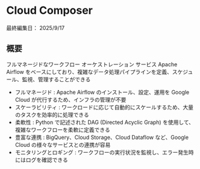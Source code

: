 # Cloud Composer

最終編集日： 2025/9/17

## 概要

フルマネージドなワークフロー オーケストレーション サービス
Apache Airflow をベースにしており、複雑なデータ処理パイプラインを定義、スケジュール、監視、管理することができる

* フルマネージド :  Apache Airflow のインストール、設定、運用を Google Cloud が代行するため、インフラの管理が不要
* スケーラビリティ :  ワークロードに応じて自動的にスケールするため、大量のタスクを効率的に処理できる
* 柔軟性 : Python で記述された DAG (Directed Acyclic Graph) を使用して、複雑なワークフローを柔軟に定義できる
* 豊富な連携 : BigQuery、Cloud Storage、Cloud Dataflow など、Google Cloud の様々なサービスとの連携が容易
* モニタリングとロギング : ワークフローの実行状況を監視し、エラー発生時にはログを確認できる
